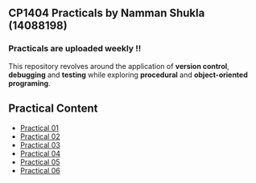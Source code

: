 ## CP1404 Practicals by Namman Shukla (14088198)
### Practicals are uploaded weekly !!
This repository revolves around the application of <b>version control</b>, <b>debugging</b> and <b>testing</b> while exploring <b>procedural</b> and 
<b>object-oriented programing</b>. 
<br>
## Practical Content
- [Practical 01](https://github.com/NammanShukla14088198/cp1404practicals/tree/master/Prac_01)
- [Practical 02](https://github.com/NammanShukla14088198/cp1404practicals/tree/master/Prac_02)
- [Practical 03](https://github.com/NammanShukla14088198/cp1404practicals/tree/master/Prac_03)
- [Practical 04](https://github.com/NammanShukla14088198/cp1404practicals/tree/master/Prac_04)
- [Practical 05](https://github.com/NammanShukla14088198/cp1404practicals/tree/master/Prac_05)
- [Practical 06](https://github.com/NammanShukla14088198/cp1404practicals/tree/master/Prac_06)
